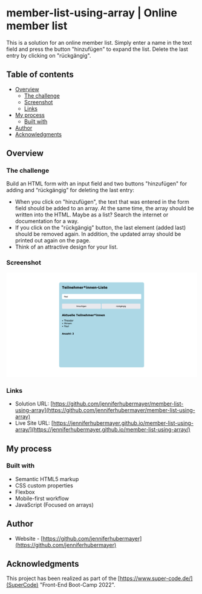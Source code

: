 # member-list-using-array | Online member list

This is a solution for an online member list. Simply enter a name in the text field and press the button "hinzufügen" to expand the list. Delete the last entry by clicking on "rückgängig".

## Table of contents

- [Overview](#overview)
  - [The challenge](#the-challenge)
  - [Screenshot](#screenshot)
  - [Links](#links)
- [My process](#my-process)
  - [Built with](#built-with)
- [Author](#author)
- [Acknowledgments](#acknowledgments)

## Overview

### The challenge

Build an HTML form with an input field and two buttons "hinzufügen" for adding and “rückgängig” for deleting the last entry:

- When you click on "hinzufügen", the text that was entered in the form field should be added to an array. At the same time, the array should be written into the HTML. Maybe as a list? Search the internet or documentation for a way.
- If you click on the "rückgängig" button, the last element (added last) should be removed again. In addition, the updated array should be printed out again on the page.
- Think of an attractive design for your list.

### Screenshot

![](./screenshot/Screenshot-Teilnehmerliste.png)

### Links

- Solution URL: [https://github.com/jenniferhubermayer/member-list-using-array](https://github.com/jenniferhubermayer/member-list-using-array)
- Live Site URL: [https://jenniferhubermayer.github.io/member-list-using-array/](https://jenniferhubermayer.github.io/member-list-using-array/)

## My process

### Built with

- Semantic HTML5 markup
- CSS custom properties
- Flexbox
- Mobile-first workflow
- JavaScript (Focused on arrays)

## Author

- Website - [https://github.com/jenniferhubermayer](https://github.com/jenniferhubermayer)

## Acknowledgments

This project has been realized as part of the [https://www.super-code.de/](SuperCode) "Front-End Boot-Camp 2022".
